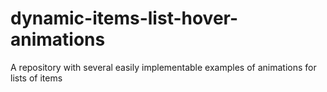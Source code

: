 # dynamic-items-list-hover-animations
A repository with several easily implementable examples of animations for lists of items
